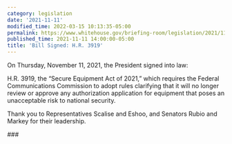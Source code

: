 ```yaml
---
category: legislation
date: '2021-11-11'
modified_time: 2022-03-15 10:13:35-05:00
permalink: https://www.whitehouse.gov/briefing-room/legislation/2021/11/11/bill-signed-h-r-3919/
published_time: 2021-11-11 14:00:00-05:00
title: 'Bill Signed: H.R. 3919'
---
```

 
On Thursday, November 11, 2021, the President signed into law:

H.R. 3919, the “Secure Equipment Act of 2021,” which requires the
Federal Communications Commission to adopt rules clarifying that it will
no longer review or approve any authorization application for equipment
that poses an unacceptable risk to national security.

Thank you to Representatives Scalise and Eshoo, and Senators Rubio and
Markey for their leadership.

\###
